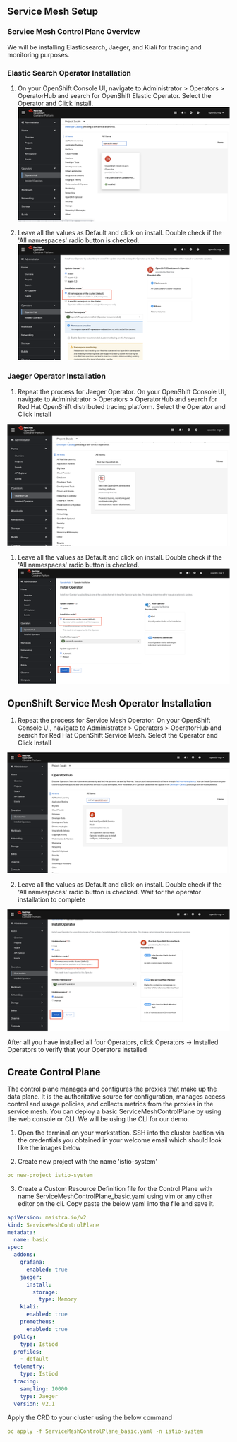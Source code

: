 ## Service Mesh Setup

### Service Mesh Control Plane Overview

We will be installing Elasticsearch, Jaeger, and Kiali for tracing and monitoring purposes.

### Elastic Search Operator Installation

1. On your OpenShift Console UI, navigate to Administrator > Operators > OperatorHub and search for OpenShift Elastic Operator. Select the Operator and Click Install.
![alt text](Images/image-16.png)

1. Leave all the values as Default and click on install. Double check if the 'All namespaces' radio button is checked.
![alt text](Images/image-17.png)

### Jaeger Operator Installation

1. Repeat the process for Jaeger Operator. On your OpenShift Console UI, navigate to Administrator > Operators > OperatorHub and search for Red Hat OpenShift distributed tracing platform. Select the Operator and Click Install

![alt text](Images/image-18.png)

1. Leave all the values as Default and click on install. Double check if the 'All namespaces' radio button is checked.
![alt text](Images/image-19.png)

## OpenShift Service Mesh Operator Installation

1. Repeat the process for Service Mesh Operator. On your OpenShift Console UI, navigate to Administrator > Operators > OperatorHub and search for Red Hat OpenShift Service Mesh. Select the Operator and Click Install

![alt text](Images/image-20.png)

2. Leave all the values as Default and click on install. Double check if the 'All namespaces' radio button is checked. Wait for the operator installation to complete

![alt text](Images/image-21.png)

After all you have installed all four Operators, click Operators → Installed Operators to verify that your Operators installed

## Create Control Plane

The control plane manages and configures the proxies that make up the data plane. It is the authoritative source for configuration, manages access control and usage policies, and collects metrics from the proxies in the service mesh. You can deploy a basic ServiceMeshControlPlane by using the web console or CLI. We will be using the CLI for our demo.

1. Open the terminal on your workstation. SSH into the cluster bastion via the credentials you obtained in your welcome email which should look like the images below

2. Create new project with the name 'istio-system'

```yml
oc new-project istio-system
```


3. Create a Custom Resource Definition file for the Control Plane with name ServiceMeshControlPlane_basic.yaml using vim or any other editor on the cli. Copy paste the below yaml into the file and save it.

```yml
apiVersion: maistra.io/v2
kind: ServiceMeshControlPlane
metadata:
  name: basic
spec:
  addons:
    grafana:
      enabled: true
    jaeger:
      install:
        storage:
          type: Memory
    kiali:
      enabled: true
    prometheus:
      enabled: true
  policy:
    type: Istiod
  profiles:
    - default
  telemetry:
    type: Istiod
  tracing:
    sampling: 10000
    type: Jaeger
  version: v2.1
```

Apply the CRD to your cluster using the below command


```yml
oc apply -f ServiceMeshControlPlane_basic.yaml -n istio-system
```